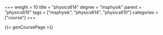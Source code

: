 +++
weight = 10
title = "physics614"
degree = "msphysik"
parent = "physics610"
tags = ["msphysik", "physics614", "physics610"]
categories = ["course"]
+++

{{< genCoursePage >}}
